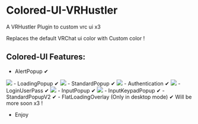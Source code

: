 # Colored-UI-VRHustler
A VRHustler Plugin to custom vrc ui x3

Replaces the default VRChat ui color with Custom color !

## Colored-UI Features:
 - AlertPopup ✔
  <img width="" height="" src="https://i.imgur.com/N1jNXPU.png">
 - LoadingPopup ✔
  <img width="" height="" src="https://i.imgur.com/E3jwuLH.png">
 - StandardPopup ✔
  <img width="" height="" src="https://i.imgur.com/ZpmeNZV.png">
 - Authentication ✔
   <img width="" height="" src="https://i.imgur.com/AtBPqai.png">
 - LoginUserPass ✔
   <img width="" height="" src="https://i.imgur.com/x3skwtn.png">
 - InputPopup ✔
  <img width="" height="" src="https://i.imgur.com/Egs7zFp.png">
 - InputKeypadPopup ✔
 - StandardPopupV2 ✔
 - FlatLoadingOverlay (Only in desktop mode) ✔ 
   Will be more soon x3 !
 
   - Enjoy
